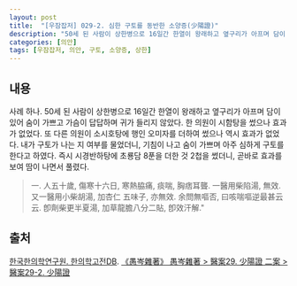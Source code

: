 ```yaml
---
layout: post
title:  "[우잠잡저] 029-2. 심한 구토를 동반한 소양증(少陽證)"
description: "50세 된 사람이 상한병으로 16일간 한열이 왕래하고 옆구리가 아프며 담이 있어 숨이 가쁘고 가슴이 답답하며 귀가 들리지 않았다. ..."
categories: [의안]
tags: [우잠잡저, 의안, 구토, 소양증, 상한]
---
```


## 내용

사례 하나. 50세 된 사람이 상한병으로 16일간 한열이 왕래하고 옆구리가 아프며 담이 있어 숨이 가쁘고 가슴이 답답하며 귀가 들리지 않았다. 한 의원이 시함탕을 썼으나 효과가 없었다. 또 다른 의원이 소시호탕에 행인 오미자를 더하여 썼으나 역시 효과가 없었다. 내가 구토가 나는 지 여부를 물었더니, 기침이 나고 숨이 가쁘며 아주 심하게 구토를 한다고 하였다. 즉시 시경반하탕에 초룡담 8푼을 더한 것 2첩을 썼더니, 곧바로 효과를 보여 땀이 나면서 풀렸다.

> 一. 人五十歲, 傷寒十六日, 寒熱脇痛, 痰喘, 胸痞耳聾. 一醫用柴陷湯, 無效. 又一醫用小柴胡湯, 加杏仁 五味子, 亦無效. 余問無嘔否, 曰咳喘嘔逆最甚云云. 卽劑柴更半夏湯, 加草龍膽八分二貼, 卽效汗解." 

## 출처

[한국한의학연구원. 한의학고전DB](https://mediclassics.kr/). [《愚岑雜著》 愚岑雜著 > 醫案29. 少陽證 二案 > 醫案29-2. 少陽證](https://mediclassics.kr/books/48/volume/1#content_239)

